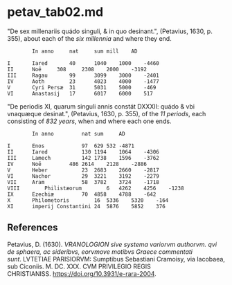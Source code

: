 # petav_tab02.md
"De sex millenariis quádo singuli, & in quo desinant.", (Petavius, 1630, p. 355), about each of the *six millennia* and where they end.
~~~					
		In anno		nat		sum	mill	AD

I		Iared		40		1040	1000	-4460
II		Noë		308		2308	2000	-3192
III		Ragau		99		3099	3000	-2401
IV		Aoth		23		4023	4000	-1477
V		Cyri Persæ	31		5031	5000	-469
VI		Anastasij	17		6017	6000	517
~~~

"De periodis XI, quarum singuli annis constát DXXXII: quádo & vbi vnaquæque desinat.", (Petavius, 1630, p. 355), of the *11 periods*, each consisting of *832 years*, when and where each one ends.	
~~~				
		In anno			nat	sum		AD

I		Enos			97	629	532	-4871
II		Iared			130	1194	1064	-4306
III		Lamech			142	1738	1596	-3762
IV		Noë			486	2614	2128	-2886
V		Heber			23	2683	2660	-2817
VI		Nachor			29	3221	3192	-2279
VII		Aram			58	3782	3724	-1718
VIII		Philistæorum		6	4262	4256	-1238
IX		Ezechiæ			70	4858	4788	-642
X		Philometoris		16	5336	5320	-164
XI		imperij Constantini	24	5876	5852	376
~~~
## References

Petavius, D. (1630). *VRANOLOGION sive systema variorvm authorvm. qvi de sphaera, ac sideribvs, eorvmove motibvs Graece commentati sunt*. LVTETIAE PARISIORVM: Sumptibus Sebastiani Cramoisy, via Iacobaea, sub Ciconiis. M. DC. XXX. CVM PRIVILEGIO REGIS CHRISTIANISS. https://doi.org/10.3931/e-rara-2004.



